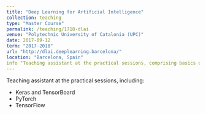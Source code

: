 ```yaml
---
title: "Deep Learning for Artificial Intelligence"
collection: teaching
type: "Master Course"
permalink: /teaching/1718-dlai
venue: "Polytechnic University of Catalonia (UPC)"
date: 2017-09-12
term: "2017-2018"
url: "http://dlai.deeplearning.barcelona/"
location: "Barcelona, Spain"
info "Teaching assistant at the practical sessions, comprising basics of keras, tensorflow and pytorch"
---
```


Teaching assistant at the practical sessions, including:

* Keras and TensorBoard
* PyTorch
* TensorFlow
